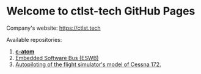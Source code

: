 # Welcome to **ctlst-tech** GitHub Pages

Company's website: https://ctlst.tech

Available repositories:

1. [**c-atom**](https://github.com/ctlst-tech/c-atom)
2. [Embedded Software Bus (ESWB)](https://github.com/ctlst-tech/eswb)
3. [Autopiloting of the flight simulator's model of Cessna 172.](https://github.com/ctlst-tech/c172atom)
